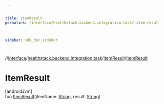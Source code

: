 ```yaml
---


title: ItemResult
permalink: /interface/healthstack.backend.integration.task/-item-result/-item-result.html



sidebar: sdk_doc_sidebar

---
```



//[interface](/bi_interface.html)/[healthstack.backend.integration.task](../index.html)/[ItemResult](index.html)/[ItemResult](-item-result.html)



# ItemResult



[androidJvm]\
fun [ItemResult](-item-result.html)(itemName: [String](https://kotlinlang.org/api/latest/jvm/stdlib/kotlin/-string/index.html), result: [String](https://kotlinlang.org/api/latest/jvm/stdlib/kotlin/-string/index.html))






